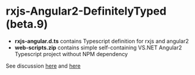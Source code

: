 # rxjs-Angular2-DefinitelyTyped (beta.9)

- **rxjs-angular.d.ts** contains Typescript definition for rxjs and angular2
- **web-scripts.zip** contains simple self-containing VS.NET Angular2 Typescript project without NPM dependency

See discussion [here](https://github.com/angular/angular/issues/5796#issuecomment-195478422) and [here](https://github.com/angular/angular/issues/5796#issuecomment-195819438)
